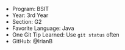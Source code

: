 - Program: BSIT
- Year: 3rd Year
- Section: G2
- Favorite Language: Java
- One Git Tip Learned: Use `git status` often
- GitHub: @IrianB
